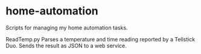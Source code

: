 home-automation
===============

Scripts for managing my home automation tasks.

ReadTemp.py
Parses a temperature and time reading reported by a Tellstick Duo. Sends the result as JSON to a web service.
